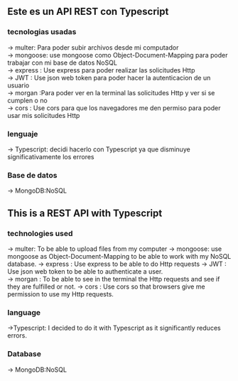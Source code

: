 ## Este es un API REST con Typescript 

### tecnologias usadas
→ multer: Para poder subir archivos desde mi computador </br>
→ mongoose: use mongoose como Object-Document-Mapping para poder trabajar con mi base de datos NoSQL </br>
→ express : Use express para poder realizar las solicitudes Http  </br>
→ JWT : Use json web token para poder hacer la autenticacion de un usuario  </br>
→ morgan :Para poder ver en la terminal las  solicitudes Http y ver si se cumplen o no  </br>
→ cors : Use cors para que los navegadores me den permiso para poder usar mis solicitudes Http </br>
### lenguaje 
→ Typescript: decidi hacerlo con Typescript ya que disminuye significativamente los errores 
### Base de datos
→ MongoDB:NoSQL

## This is a REST API with Typescript 

### technologies used
→ multer: To be able to upload files from my computer 
→ mongoose: use mongoose as Object-Document-Mapping to be able to work with my NoSQL database. 
→ express : Use express to be able to do Http requests 
→ JWT : Use json web token to be able to authenticate a user.  
→ morgan : To be able to see in the terminal the Http requests and see if they are fulfilled or not. 
→ cors : Use cors so that browsers give me permission to use my Http requests. 
###  language 
→Typescript: I decided to do it with Typescript as it significantly reduces errors. 
###  Database
→ MongoDB:NoSQL

